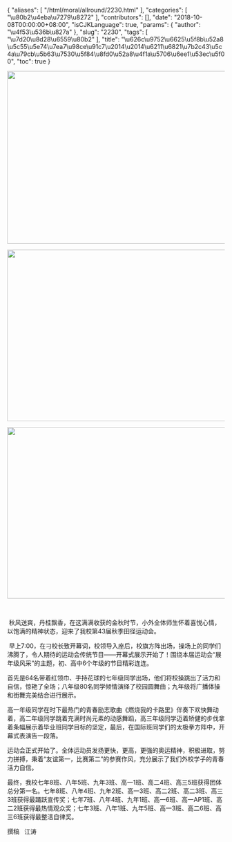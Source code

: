 {
    "aliases": [
        "/html/moral/allround/2230.html"
    ],
    "categories": [
        "\u80b2\u4eba\u7279\u8272"
    ],
    "contributors": [],
    "date": "2018-10-08T00:00:00+08:00",
    "isCJKLanguage": true,
    "params": {
        "author": "\u4f53\u536b\u827a"
    },
    "slug": "2230",
    "tags": [
        "\u7d20\u8d28\u6559\u80b2"
    ],
    "title": "\u626c\u9752\u6625\u5f8b\u52a8 \u5c55\u5e74\u7ea7\u98ce\u91c7\u2014\u2014\u6211\u6821\u7b2c43\u5c4a\u79cb\u5b63\u7530\u5f84\u8fd0\u52a8\u4f1a\u5706\u6ee1\u53ec\u5f00",
    "toc": true
}


<img
    src="https://cdn.tfls.online/mirror/full/768cd849112dfbf65f0b4f19d336cf6db7af3e7d.jpg"
    style="display:block;margin-left:auto;margin-right:auto;"
    decoding="async"
    fetchpriority="auto"
    loading="lazy"
    height="400"
    width="600"
/>





<img
    src="https://cdn.tfls.online/mirror/full/08f16c415d1e802d0ef776964c182d1a74382582.jpg"
    style="display:block;margin-left:auto;margin-right:auto;"
    decoding="async"
    fetchpriority="auto"
    loading="lazy"
    height="397"
    width="596"
/>





<img
    src="https://cdn.tfls.online/mirror/full/ab89ffe09556a6ba4862424405cde37aad0a272f.jpg"
    style="display:block;margin-left:auto;margin-right:auto;"
    decoding="async"
    fetchpriority="auto"
    loading="lazy"
    height="397"
    width="596"
/>




         




 秋风送爽，丹桂飘香，在这满满收获的金秋时节，小外全体师生怀着喜悦心情，以饱满的精神状态，迎来了我校第43届秋季田径运动会。




 早上7:00，在刁校长致开幕词，校领导入座后，校旗方阵出场，操场上的同学们沸腾了，令人期待的运动会传统节目——开幕式展示开始了！围绕本届运动会“展年级风采”的主题，初、高中6个年级的节目精彩连连。




首先是64名带着红领巾、手持花球的七年级同学出场，他们将校操跳出了活力和自信，惊艳了全场；八年级80名同学倾情演绎了校园圆舞曲；九年级将广播体操和街舞完美结合进行展示。




高一年级同学在时下最热门的青春励志歌曲《燃烧我的卡路里》伴奏下欢快舞动着，高二年级同学跳着充满时尚元素的动感舞蹈，高三年级同学迈着矫健的步伐拿着条幅展示着毕业班同学目标的坚定，最后，在国际班同学们的太极拳方阵中，开幕式表演告一段落。




运动会正式开始了。全体运动员发扬更快，更高，更强的奥运精神，积极进取，努力拼搏，秉着“友谊第一，比赛第二”的参赛作风，充分展示了我们外校学子的青春活力自信。




最终，我校七年8班、八年5班、九年3班、高一1班、高二4班、高三5班获得团体总分第一名。七年8班、八年4班、九年2班、高一3班、高二2班、高二3班、高三3班获得最踊跃宣传奖；七年7班、八年4班、九年1班、高一6班、高一AP1班、高二2班获得最热情观众奖；七年3班、八年1班、九年5班、高一3班、高二6班、高三6班获得最整洁自律奖。




撰稿   江涛





  



